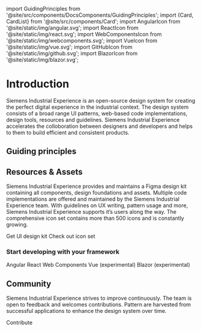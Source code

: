 import GuidingPrinciples from '@site/src/components/DocsComponents/GuidingPrinciples';
import {Card, CardList} from '@site/src/components/Card';
import AngularIcon from '@site/static/img/angular.svg';
import ReactIcon from '@site/static/img/react.svg';
import WebComponentsIcon from '@site/static/img/webcomponents.svg';
import VueIcon from '@site/static/img/vue.svg';
import GitHubIcon from '@site/static/img/github.svg';
import BlazorIcon from '@site/static/img/blazor.svg';

# Introduction

<p className="text-l-title">
Siemens Industrial Experience is an open-source design system for creating the perfect digital experience in the industrial context. The design system consists of a broad range UI patterns, web-based code implementations, design tools, resources and guidelines. Siemens Industrial Experience accelerates the colloboration between designers and developers and helps to them to build efficient and consistent products.
</p>

## Guiding principles

<GuidingPrinciples></GuidingPrinciples>

## Resources & Assets

Siemens Industrial Experience provides and maintains a Figma design kit containing all components, design foundations and assets. Multiple code implementations are offered and maintained by the Siemens Industrial Experience team. With guidelines on UX writing, pattern usage and more, Siemens Industrial Experience supports it’s users along the way. The comprehensive icon set contains more than 500 icons and is constantly growing.

<CardList>
  <Card link="design-kit">Get UI design kit</Card>
  <Card link="icon-library/icons">Check out icon set</Card>
</CardList>

### Start developing with your framework

<CardList>
  <Card link="installation/angular"><AngularIcon className="Card_Icon" />Angular</Card>
  <Card link="installation/react"><ReactIcon className="Card_Icon" />React</Card>
  <Card link="installation/javascript"><WebComponentsIcon className="Card_Icon" />Web Components</Card>
  <Card link="installation/vue"><VueIcon className="Card_Icon" />Vue&nbsp;<span style={{fontSize: '0.8rem'}}>(experimental)</span></Card>
  <Card link="installation/blazor"><BlazorIcon class="Card_Icon" />Blazor&nbsp;<span style={{fontSize: '0.8rem'}}>(experimental)</span></Card>
</CardList>

## Community

Siemens Industrial Experience strives to improve continuously. The team is open to feedback and welcomes contributions. Pattern are harvested from successful applications to enhance the design system over time.

<CardList>
  <Card link="https://www.github.com/siemens/ix"><GitHubIcon className="Card_Icon"/>Contribute</Card>
</CardList>

